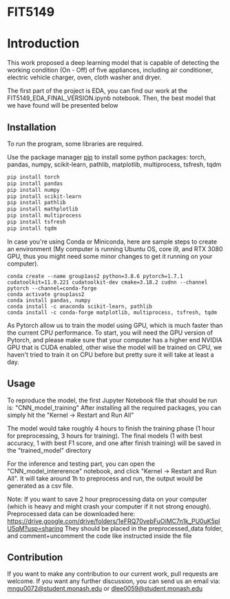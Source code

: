 # FIT5149
# Introduction 
This work proposed a deep learning model that is capable of detecting the working condition (On - Off) of five appliances, including air conditioner, electric vehicle charger, oven, cloth washer and dryer. 

The first part of the project is EDA, you can find our work at the FIT5149_EDA_FINAL_VERSION.ipynb notebook. Then, the best model that we have found will be presented below

## Installation
To run the program, some libraries are required.

Use the package manager [pip](https://pip.pypa.io/en/stable/) to install some python packages: torch, pandas, numpy, scikit-learn, pathlib, matplotlib, multiprocess, tsfresh, tqdm

```bash
pip install torch
pip install pandas
pip install numpy
pip install scikit-learn
pip install pathlib
pip install mathplotlib
pip install multiprocess
pip install tsfresh
pip install tqdm

```
In case you're using Conda or Miniconda, here are sample steps to create an environment (My computer is running Ubuntu OS, core i9, and RTX 3080 GPU, thus you might need some minor changes to get it running on your computer). 
```
conda create --name group1ass2 python=3.8.6 pytorch=1.7.1 cudatoolkit=11.0.221 cudatoolkit-dev cmake=3.18.2 cudnn --channel pytorch --channel=conda-forge
conda activate group1ass2
conda install pandas, numpy
conda install -c anaconda scikit-learn, pathlib
conda install -c conda-forge matplotlib, multiprocess, tsfresh, tqdm
```

As Pytorch allow us to train the model using GPU, which is much faster than the current CPU performance. To start, you will need the GPU version of Pytorch, and please make sure that your computer has a higher end NVIDIA GPU that is CUDA enabled, other wise the model will be trained on CPU, we haven't tried to train it on CPU before but pretty sure it will take at least a day.



## Usage
To reproduce the model, the first Jupyter Notebook file that should be run is: "CNN_model_training"
After installing all the required packages, you can simply hit the "Kernel -> Restart and Run All"


The model would take roughly 4 hours to finish the training phase (1 hour for preprocessing, 3 hours for training). The final models (1 with best accuracy, 1 with best F1 score, and one after finish training) will be saved in the "trained_model" directory

For the inference and testing part, you can open the "CNN_model_intererence" notebook, and click "Kernel -> Restart and Run All". It will take around 1h to preprocess and run, the output would be generated as a csv file.

Note: If you want to save 2 hour  preprocessing data on your computer (which is heavy and might crash your computer if it not strong enough). Preprocessed data can be downloaded here: https://drive.google.com/drive/folders/1eFRQ70vebFuOiMC7n1k_PU0uK5plU5qM?usp=sharing They should be placed in the preprocessed_data folder, and comment+uncomment the code like instructed inside the file

## Contribution
If you want to make any contribution to our current work, pull requests are welcome. If you want any further discussion, you can send us an email via: mngu0072@student.monash.edu or dlee0059@student.monash.edu


